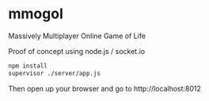 mmogol
======

Massively Multiplayer Online Game of Life

Proof of concept using node.js / socket.io

```bash
npm install
supervisor ./server/app.js
```

Then open up your browser and go to http://localhost:8012
